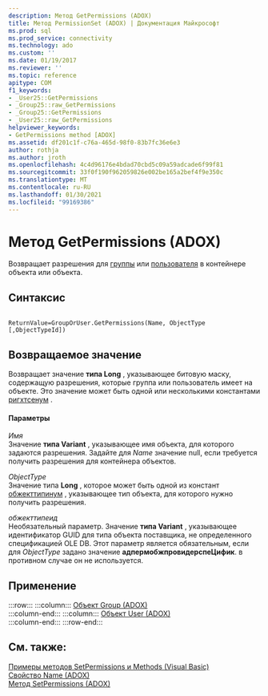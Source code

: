 ```yaml
---
description: Метод GetPermissions (ADOX)
title: Метод PermissionSet (ADOX) | Документация Майкрософт
ms.prod: sql
ms.prod_service: connectivity
ms.technology: ado
ms.custom: ''
ms.date: 01/19/2017
ms.reviewer: ''
ms.topic: reference
apitype: COM
f1_keywords:
- _User25::GetPermissions
- _Group25::raw_GetPermissions
- _Group25::GetPermissions
- _User25::raw_GetPermissions
helpviewer_keywords:
- GetPermissions method [ADOX]
ms.assetid: df201c1f-c76a-465d-98f0-83b7fc36e6e3
author: rothja
ms.author: jroth
ms.openlocfilehash: 4c4d96176e4bdad70cbd5c09a59adcade6f99f81
ms.sourcegitcommit: 33f0f190f962059826e002be165a2bef4f9e350c
ms.translationtype: MT
ms.contentlocale: ru-RU
ms.lasthandoff: 01/30/2021
ms.locfileid: "99169386"
---
```

# <a name="getpermissions-method-adox"></a>Метод GetPermissions (ADOX)
Возвращает разрешения для [группы](./group-object-adox.md) или [пользователя](./user-object-adox.md) в контейнере объекта или объекта.  
  
## <a name="syntax"></a>Синтаксис  
  
```  
  
ReturnValue=GroupOrUser.GetPermissions(Name, ObjectType    [,ObjectTypeId])  
```  
  
## <a name="return-value"></a>Возвращаемое значение  
 Возвращает значение **типа Long** , указывающее битовую маску, содержащую разрешения, которые группа или пользователь имеет на объекте. Это значение может быть одной или несколькими константами [ригхтсенум](./rightsenum.md) .  
  
#### <a name="parameters"></a>Параметры  
 *Имя*  
 Значение **типа Variant** , указывающее имя объекта, для которого задаются разрешения. Задайте для *Name* значение null, если требуется получить разрешения для контейнера объектов.  
  
 *ObjectType*  
 Значение типа **Long** , которое может быть одной из констант [обжекттипинум](./objecttypeenum.md) , указывающее тип объекта, для которого нужно получить разрешения.  
  
 *обжекттипеид*  
 Необязательный параметр. Значение **типа Variant** , указывающее идентификатор GUID для типа объекта поставщика, не определенного спецификацией OLE DB. Этот параметр является обязательным, если для *ObjectType* задано значение **адпермобжпровидерспеЦифик**. в противном случае он не используется.  
  
## <a name="applies-to"></a>Применение  

:::row:::
    :::column:::
        [Объект Group (ADOX)](./group-object-adox.md)  
    :::column-end:::
    :::column:::
        [Объект User (ADOX)](./user-object-adox.md)  
    :::column-end:::
:::row-end:::

## <a name="see-also"></a>См. также:  
 [Примеры методов SetPermissions и Methods (Visual Basic)](./getpermissions-and-setpermissions-methods-example-vb.md)   
 [Свойство Name (ADOX)](./name-property-adox.md)   
 [Метод SetPermissions (ADOX)](./setpermissions-method-adox.md)